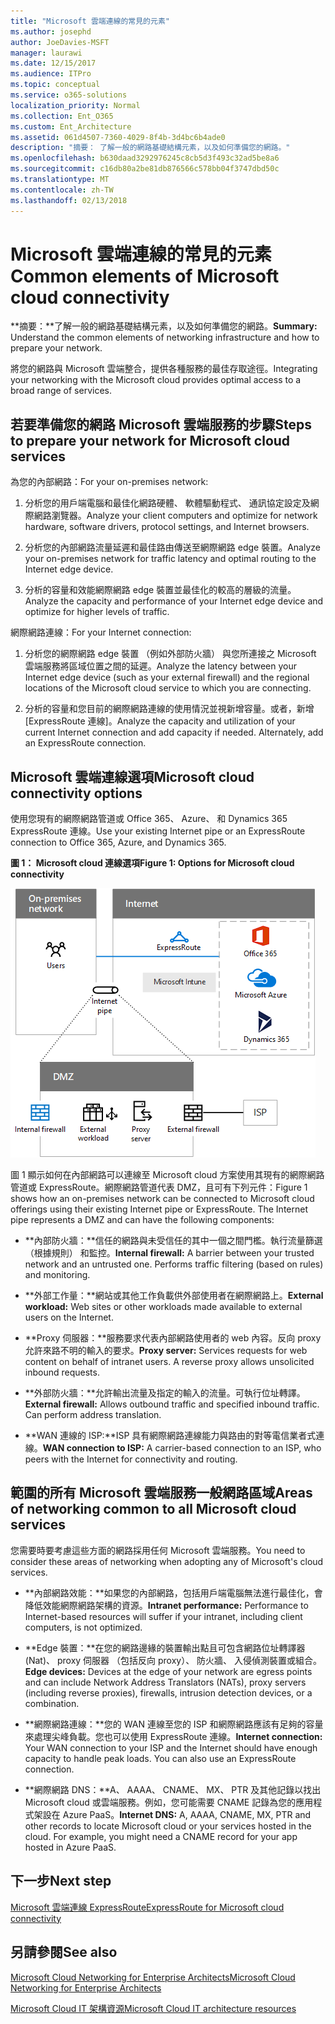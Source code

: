 ```yaml
---
title: "Microsoft 雲端連線的常見的元素"
ms.author: josephd
author: JoeDavies-MSFT
manager: laurawi
ms.date: 12/15/2017
ms.audience: ITPro
ms.topic: conceptual
ms.service: o365-solutions
localization_priority: Normal
ms.collection: Ent_O365
ms.custom: Ent_Architecture
ms.assetid: 061d4507-7360-4029-8f4b-3d4bc6b4ade0
description: "摘要： 了解一般的網路基礎結構元素，以及如何準備您的網路。"
ms.openlocfilehash: b630daad3292976245c8cb5d3f493c32ad5be8a6
ms.sourcegitcommit: c16db80a2be81db876566c578bb04f3747dbd50c
ms.translationtype: MT
ms.contentlocale: zh-TW
ms.lasthandoff: 02/13/2018
---
```

# <a name="common-elements-of-microsoft-cloud-connectivity"></a><span data-ttu-id="a6519-103">Microsoft 雲端連線的常見的元素</span><span class="sxs-lookup"><span data-stu-id="a6519-103">Common elements of Microsoft cloud connectivity</span></span>

 <span data-ttu-id="a6519-104">**摘要：**了解一般的網路基礎結構元素，以及如何準備您的網路。</span><span class="sxs-lookup"><span data-stu-id="a6519-104">**Summary:** Understand the common elements of networking infrastructure and how to prepare your network.</span></span>
  
<span data-ttu-id="a6519-105">將您的網路與 Microsoft 雲端整合，提供各種服務的最佳存取途徑。</span><span class="sxs-lookup"><span data-stu-id="a6519-105">Integrating your networking with the Microsoft cloud provides optimal access to a broad range of services.</span></span>
  
## <a name="steps-to-prepare-your-network-for-microsoft-cloud-services"></a><span data-ttu-id="a6519-106">若要準備您的網路 Microsoft 雲端服務的步驟</span><span class="sxs-lookup"><span data-stu-id="a6519-106">Steps to prepare your network for Microsoft cloud services</span></span>
<span data-ttu-id="a6519-107"><a name="steps"> </a></span><span class="sxs-lookup"><span data-stu-id="a6519-107"></span></span>

<span data-ttu-id="a6519-108">為您的內部網路：</span><span class="sxs-lookup"><span data-stu-id="a6519-108">For your on-premises network:</span></span>
  
1. <span data-ttu-id="a6519-109">分析您的用戶端電腦和最佳化網路硬體、 軟體驅動程式、 通訊協定設定及網際網路瀏覽器。</span><span class="sxs-lookup"><span data-stu-id="a6519-109">Analyze your client computers and optimize for network hardware, software drivers, protocol settings, and Internet browsers.</span></span>
    
2. <span data-ttu-id="a6519-110">分析您的內部網路流量延遲和最佳路由傳送至網際網路 edge 裝置。</span><span class="sxs-lookup"><span data-stu-id="a6519-110">Analyze your on-premises network for traffic latency and optimal routing to the Internet edge device.</span></span>
    
3. <span data-ttu-id="a6519-111">分析的容量和效能網際網路 edge 裝置並最佳化的較高的層級的流量。</span><span class="sxs-lookup"><span data-stu-id="a6519-111">Analyze the capacity and performance of your Internet edge device and optimize for higher levels of traffic.</span></span>
    
<span data-ttu-id="a6519-112">網際網路連線：</span><span class="sxs-lookup"><span data-stu-id="a6519-112">For your Internet connection:</span></span>
  
1. <span data-ttu-id="a6519-113">分析您的網際網路 edge 裝置 （例如外部防火牆） 與您所連接之 Microsoft 雲端服務將區域位置之間的延遲。</span><span class="sxs-lookup"><span data-stu-id="a6519-113">Analyze the latency between your Internet edge device (such as your external firewall) and the regional locations of the Microsoft cloud service to which you are connecting.</span></span>
    
2. <span data-ttu-id="a6519-p101">分析的容量和您目前的網際網路連線的使用情況並視新增容量。或者，新增 [ExpressRoute 連線]。</span><span class="sxs-lookup"><span data-stu-id="a6519-p101">Analyze the capacity and utilization of your current Internet connection and add capacity if needed. Alternately, add an ExpressRoute connection.</span></span>
    
## <a name="microsoft-cloud-connectivity-options"></a><span data-ttu-id="a6519-116">Microsoft 雲端連線選項</span><span class="sxs-lookup"><span data-stu-id="a6519-116">Microsoft cloud connectivity options</span></span>
<span data-ttu-id="a6519-117"><a name="steps"> </a></span><span class="sxs-lookup"><span data-stu-id="a6519-117"></span></span>

<span data-ttu-id="a6519-118">使用您現有的網際網路管道或 Office 365、 Azure、 和 Dynamics 365 ExpressRoute 連線。</span><span class="sxs-lookup"><span data-stu-id="a6519-118">Use your existing Internet pipe or an ExpressRoute connection to Office 365, Azure, and Dynamics 365.</span></span>
  
<span data-ttu-id="a6519-119">**圖 1： Microsoft cloud 連線選項**</span><span class="sxs-lookup"><span data-stu-id="a6519-119">**Figure 1: Options for Microsoft cloud connectivity**</span></span>

![圖 1：Microsoft Cloud 連線能力選項](images/Network_Poster/CommonElements.png)

  
<span data-ttu-id="a6519-p102">圖 1 顯示如何在內部網路可以連線至 Microsoft cloud 方案使用其現有的網際網路管道或 ExpressRoute。網際網路管道代表 DMZ，且可有下列元件：</span><span class="sxs-lookup"><span data-stu-id="a6519-p102">Figure 1 shows how an on-premises network can be connected to Microsoft cloud offerings using their existing Internet pipe or ExpressRoute. The Internet pipe represents a DMZ and can have the following components:</span></span>
  
- <span data-ttu-id="a6519-p103">**內部防火牆：**信任的網路與未受信任的其中一個之間門檻。執行流量篩選 （根據規則） 和監控。</span><span class="sxs-lookup"><span data-stu-id="a6519-p103">**Internal firewall:** A barrier between your trusted network and an untrusted one. Performs traffic filtering (based on rules) and monitoring.</span></span>
    
- <span data-ttu-id="a6519-125">**外部工作量：**網站或其他工作負載供外部使用者在網際網路上。</span><span class="sxs-lookup"><span data-stu-id="a6519-125">**External workload:** Web sites or other workloads made available to external users on the Internet.</span></span>
    
- <span data-ttu-id="a6519-p104">**Proxy 伺服器：**服務要求代表內部網路使用者的 web 內容。反向 proxy 允許來路不明的輸入的要求。</span><span class="sxs-lookup"><span data-stu-id="a6519-p104">**Proxy server:** Services requests for web content on behalf of intranet users. A reverse proxy allows unsolicited inbound requests.</span></span>
    
- <span data-ttu-id="a6519-p105">**外部防火牆：**允許輸出流量及指定的輸入的流量。可執行位址轉譯。</span><span class="sxs-lookup"><span data-stu-id="a6519-p105">**External firewall:** Allows outbound traffic and specified inbound traffic. Can perform address translation.</span></span>
    
- <span data-ttu-id="a6519-130">**WAN 連線的 ISP:**ISP 具有網際網路連線能力與路由的對等電信業者式連線。</span><span class="sxs-lookup"><span data-stu-id="a6519-130">**WAN connection to ISP:** A carrier-based connection to an ISP, who peers with the Internet for connectivity and routing.</span></span>
    
## <a name="areas-of-networking-common-to-all-microsoft-cloud-services"></a><span data-ttu-id="a6519-131">範圍的所有 Microsoft 雲端服務一般網路區域</span><span class="sxs-lookup"><span data-stu-id="a6519-131">Areas of networking common to all Microsoft cloud services</span></span>
<span data-ttu-id="a6519-132"><a name="steps"> </a></span><span class="sxs-lookup"><span data-stu-id="a6519-132"></span></span>

<span data-ttu-id="a6519-133">您需要時要考慮這些方面的網路採用任何 Microsoft 雲端服務。</span><span class="sxs-lookup"><span data-stu-id="a6519-133">You need to consider these areas of networking when adopting any of Microsoft's cloud services.</span></span>
  
- <span data-ttu-id="a6519-134">**內部網路效能：**如果您的內部網路，包括用戶端電腦無法進行最佳化，會降低效能網際網路架構的資源。</span><span class="sxs-lookup"><span data-stu-id="a6519-134">**Intranet performance:** Performance to Internet-based resources will suffer if your intranet, including client computers, is not optimized.</span></span>
    
- <span data-ttu-id="a6519-135">**Edge 裝置：**在您的網路邊緣的裝置輸出點且可包含網路位址轉譯器 (Nat)、 proxy 伺服器 （包括反向 proxy）、 防火牆、 入侵偵測裝置或組合。</span><span class="sxs-lookup"><span data-stu-id="a6519-135">**Edge devices:** Devices at the edge of your network are egress points and can include Network Address Translators (NATs), proxy servers (including reverse proxies), firewalls, intrusion detection devices, or a combination.</span></span>
    
- <span data-ttu-id="a6519-p106">**網際網路連線：**您的 WAN 連線至您的 ISP 和網際網路應該有足夠的容量來處理尖峰負載。您也可以使用 ExpressRoute 連線。</span><span class="sxs-lookup"><span data-stu-id="a6519-p106">**Internet connection:** Your WAN connection to your ISP and the Internet should have enough capacity to handle peak loads. You can also use an ExpressRoute connection.</span></span>
    
- <span data-ttu-id="a6519-p107">**網際網路 DNS：**A、 AAAA、 CNAME、 MX、 PTR 及其他記錄以找出 Microsoft cloud 或雲端服務。例如，您可能需要 CNAME 記錄為您的應用程式架設在 Azure PaaS。</span><span class="sxs-lookup"><span data-stu-id="a6519-p107">**Internet DNS:** A, AAAA, CNAME, MX, PTR and other records to locate Microsoft cloud or your services hosted in the cloud. For example, you might need a CNAME record for your app hosted in Azure PaaS.</span></span>
    

## <a name="next-step"></a><span data-ttu-id="a6519-140">下一步</span><span class="sxs-lookup"><span data-stu-id="a6519-140">Next step</span></span>

[<span data-ttu-id="a6519-141">Microsoft 雲端連線 ExpressRoute</span><span class="sxs-lookup"><span data-stu-id="a6519-141">ExpressRoute for Microsoft cloud connectivity</span></span>](expressroute-for-microsoft-cloud-connectivity.md)

## <a name="see-also"></a><span data-ttu-id="a6519-142">另請參閱</span><span class="sxs-lookup"><span data-stu-id="a6519-142">See also</span></span>

<span data-ttu-id="a6519-143"><a name="steps"> </a></span><span class="sxs-lookup"><span data-stu-id="a6519-143"></span></span>

[<span data-ttu-id="a6519-144">Microsoft Cloud Networking for Enterprise Architects</span><span class="sxs-lookup"><span data-stu-id="a6519-144">Microsoft Cloud Networking for Enterprise Architects</span></span>](microsoft-cloud-networking-for-enterprise-architects.md)
  
[<span data-ttu-id="a6519-145">Microsoft Cloud IT 架構資源</span><span class="sxs-lookup"><span data-stu-id="a6519-145">Microsoft Cloud IT architecture resources</span></span>](microsoft-cloud-it-architecture-resources.md)


